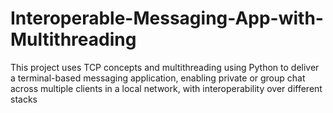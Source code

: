 # Interoperable-Messaging-App-with-Multithreading
This project uses TCP concepts and multithreading using Python to deliver a terminal-based messaging application, enabling private or group chat across multiple clients in a local network, with interoperability over different stacks
